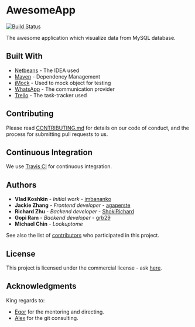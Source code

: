 # AwesomeApp 
[![Build Status](https://travis-ci.org/imbananko/AwesomeApp.svg?branch=master)](https://travis-ci.org/imbananko/AwesomeApp)

The awesome application which visualize data from MySQL database.

## Built With

* [Netbeans](https://netbeans.org/) - The IDEA used
* [Maven](https://maven.apache.org/) - Dependency Management
* [jMock](http://www.jmock.org/) - Used to mock object for testing
* [WhatsApp](https://www.whatsapp.com/) - The communication provider
* [Trello](https://trello.com) - The task-tracker used


## Contributing

Please read [CONTRIBUTING.md](https://gist.github.com/PurpleBooth/b24679402957c63ec426) for details on our code of conduct, and the process for submitting pull requests to us.

## Continuous Integration

We use [Travis CI](https://travis-ci.org/) for continuous integration. 

## Authors

* **Vlad Koshkin** - *Initial work* - [imbananko](https://github.com/imbananko)
* **Jackie Zhang** - *Frontend developer* - [agaperste](https://github.com/agaperste)
* **Richard Zhu** - *Backend developer* - [ShokiRichard](https://github.com/ShokiRichard)
* **Gopi Ram** - *Backend developer* - [grb29](https://github.com/grb29)
* **Michael Chin** - *Lookuptome* 

See also the list of [contributors](https://github.com/imbananko/AwesomeApp/contributors) who participated in this project.

## License

This project is licensed under the commercial license - ask [here](https://www.db.com/company/index.htm).

## Acknowledgments

  King regards to:
* [Egor](https://github.com/yeplastun) for the mentoring and directing.
* [Alex](https://github.com/ignorer) for the git consulting.
